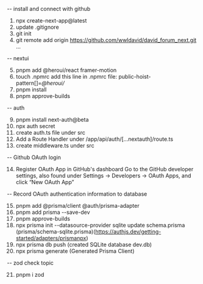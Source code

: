 -- install and connect with github

1. npx create-next-app@latest
2. update .gitignore
3. git init
4. git remote add origin https://github.com/wwldavid/david_forum_next.git
   ...

-- nextui

5. pnpm add @heroui/react framer-motion
6. touch .npmrc
   add this line in .npmrc file: public-hoist-pattern[]=_@heroui/_
7. pnpm install
8. pnpm approve-builds

-- auth

9. pnpm install next-auth@beta
10. npx auth secret
11. create auth.ts file under src
12. Add a Route Handler under /app/api/auth/[...nextauth]/route.ts
13. create middleware.ts under src

-- Github OAuth login

14. Register OAuth App in GitHub's dashboard
    Go to the GitHub developer settings, also found under Settings → Developers → OAuth Apps, and click “New OAuth App”

-- Record OAuth authentication information to database

15. pnpm add @prisma/client @auth/prisma-adapter
16. pnpm add prisma --save-dev
17. pnpm approve-builds
18. npx prisma init --datasource-provider sqlite
    update schema.prisma (prisma/schema-sqlite.prisma)(https://authjs.dev/getting-started/adapters/prismanpx)
19. npx prisma db push (created SQLite database dev.db)
20. npx prisma generate (Generated Prisma Client)

-- zod check topic

21. pnpm i zod

